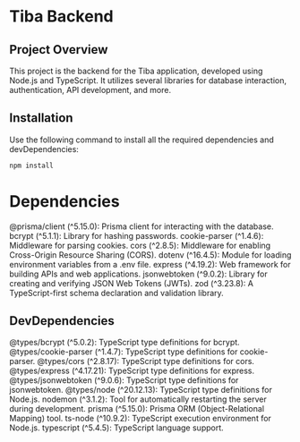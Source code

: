# Tiba Backend

## Project Overview

This project is the backend for the Tiba application, developed using Node.js and TypeScript. It utilizes several libraries for database interaction, authentication, API development, and more.

## Installation

Use the following command to install all the required dependencies and devDependencies:

```bash
npm install
```

# Dependencies

@prisma/client (^5.15.0): Prisma client for interacting with the database.
bcrypt (^5.1.1): Library for hashing passwords.
cookie-parser (^1.4.6): Middleware for parsing cookies.
cors (^2.8.5): Middleware for enabling Cross-Origin Resource Sharing (CORS).
dotenv (^16.4.5): Module for loading environment variables from a .env file.
express (^4.19.2): Web framework for building APIs and web applications.
jsonwebtoken (^9.0.2): Library for creating and verifying JSON Web Tokens (JWTs).
zod (^3.23.8): A TypeScript-first schema declaration and validation library.

## DevDependencies

@types/bcrypt (^5.0.2): TypeScript type definitions for bcrypt.
@types/cookie-parser (^1.4.7): TypeScript type definitions for cookie-parser.
@types/cors (^2.8.17): TypeScript type definitions for cors.
@types/express (^4.17.21): TypeScript type definitions for express.
@types/jsonwebtoken (^9.0.6): TypeScript type definitions for jsonwebtoken.
@types/node (^20.12.13): TypeScript type definitions for Node.js.
nodemon (^3.1.2): Tool for automatically restarting the server during development.
prisma (^5.15.0): Prisma ORM (Object-Relational Mapping) tool.
ts-node (^10.9.2): TypeScript execution environment for Node.js.
typescript (^5.4.5): TypeScript language support.

